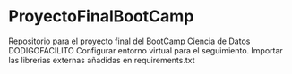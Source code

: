 # ProyectoFinalBootCamp
Repositorio para el proyecto final del BootCamp Ciencia de Datos DODIGOFACILITO
Configurar entorno virtual para el seguimiento.
Importar las librerias externas añadidas en requirements.txt
